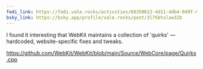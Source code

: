 ```yaml
---
fedi_link: https://fedi.vale.rocks/activities/68350622-4d11-4db4-9d9f-087410fa7240
bsky_link: https://bsky.app/profile/vale.rocks/post/3l75btxlaw32b
---
```


I found it interesting that WebKit maintains a collection of 'quirks' — hardcoded, website-specific fixes and tweaks.

<https://github.com/WebKit/WebKit/blob/main/Source/WebCore/page/Quirks.cpp>
